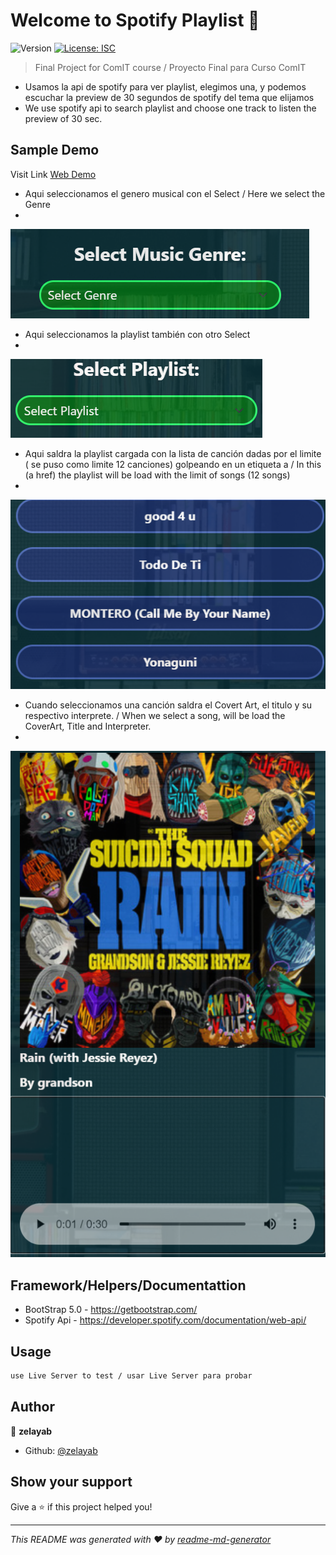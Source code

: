 # Welcome to Spotify Playlist 👋
![Version](https://img.shields.io/badge/version-1.0.0-blue.svg?cacheSeconds=2592000)
[![License: ISC](https://img.shields.io/badge/License-ISC-yellow.svg)](#)

> Final Project for ComIT course / Proyecto Final para Curso ComIT

* Usamos la api de spotify para ver playlist, elegimos una, y podemos escuchar la preview de 30 segundos de spotify del tema que elijamos
* We use spotify api to search playlist and choose one track to listen the preview of 30 sec.

## Sample Demo

 Visit Link [Web Demo](https://playspotify.netlify.app "Play Spotify")


* Aqui seleccionamos el genero musical con el Select / Here we select the Genre
* 
![alt text](https://github.com/zelayab/FinalProject-Comit/blob/main/img/select-genre.png)

* Aqui seleccionamos la playlist también con otro Select
* 
![alt text](https://github.com/zelayab/FinalProject-Comit/blob/main/img/select-playlist.png)

* Aqui saldra la playlist cargada con la lista de canción dadas por el limite ( se puso como limite 12 canciones) golpeando en un etiqueta a / In this (a href) the playlist will be load with the limit of songs (12 songs)
*
![alt text](https://github.com/zelayab/FinalProject-Comit/blob/main/img/playlist.png)

* Cuando seleccionamos una canción saldra el Covert Art, el titulo y su respectivo interprete. / When we select a song, will be load the CoverArt, Title and Interpreter.
* 
![alt text](https://github.com/zelayab/FinalProject-Comit/blob/main/img/Cover.png)

## Framework/Helpers/Documentattion
* BootStrap 5.0 - https://getbootstrap.com/
* Spotify Api - https://developer.spotify.com/documentation/web-api/


## Usage
```sh
use Live Server to test / usar Live Server para probar
```


## Author

👤 **zelayab**

* Github: [@zelayab](https://github.com/zelayab)

## Show your support

Give a ⭐️ if this project helped you!


***
_This README was generated with ❤️ by [readme-md-generator](https://github.com/kefranabg/readme-md-generator)_
